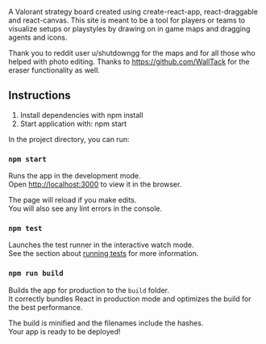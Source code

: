 A Valorant strategy board created using create-react-app, react-draggable and react-canvas. This site is meant to be a tool for players or teams to visualize setups or playstyles by drawing on in game maps and dragging agents and icons. 

Thank you to reddit user u/shutdowngg for the maps and for all those who helped with photo editing. Thanks to https://github.com/WallTack for the eraser functionality as well. 


## Instructions

1. Install dependencies with npm install 
2. Start application with: npm start

In the project directory, you can run: 

### `npm start`

Runs the app in the development mode.<br />
Open [http://localhost:3000](http://localhost:3000) to view it in the browser.

The page will reload if you make edits.<br />
You will also see any lint errors in the console.

### `npm test`

Launches the test runner in the interactive watch mode.<br />
See the section about [running tests](https://facebook.github.io/create-react-app/docs/running-tests) for more information.

### `npm run build`

Builds the app for production to the `build` folder.<br />
It correctly bundles React in production mode and optimizes the build for the best performance.

The build is minified and the filenames include the hashes.<br />
Your app is ready to be deployed!


